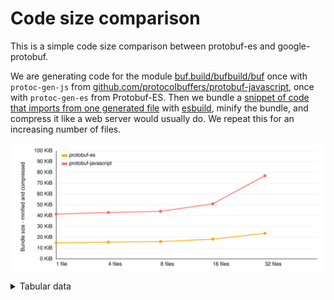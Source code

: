 # Code size comparison

This is a simple code size comparison between protobuf-es and google-protobuf.

We are generating code for the module [buf.build/bufbuild/buf](https://buf.build/bufbuild/buf)
once with `protoc-gen-js` from [github.com/protocolbuffers/protobuf-javascript](https://github.com/protocolbuffers/protobuf-javascript),
once with `protoc-gen-es` from Protobuf-ES. Then we bundle a [snippet of code that imports from one generated file](./src/gen/protobuf-es/entry-1.ts)
with [esbuild](https://esbuild.github.io/), minify the bundle, and compress it like a web server would
usually do. We repeat this for an increasing number of files.

![chart](./chart.svg)

<details><summary>Tabular data</summary>

<!-- TABLE-START -->

| code generator      | files | bundle size |  minified | compressed |
| ------------------- | ----: | ----------: | --------: | ---------: |
| protobuf-es         |     1 |   125,898 b |  65,644 b |   15,266 b |
| protobuf-es         |     4 |   128,087 b |  67,152 b |   15,927 b |
| protobuf-es         |     8 |   130,849 b |  68,923 b |   16,445 b |
| protobuf-es         |    16 |   141,299 b |  76,904 b |   18,751 b |
| protobuf-es         |    32 |   169,090 b |  98,922 b |   24,258 b |
| protobuf-javascript |     1 |   334,193 b | 255,820 b |   42,481 b |
| protobuf-javascript |     4 |   360,861 b | 271,092 b |   43,912 b |
| protobuf-javascript |     8 |   382,904 b | 283,409 b |   45,038 b |
| protobuf-javascript |    16 |   542,945 b | 378,100 b |   52,204 b |
| protobuf-javascript |    32 | 1,235,469 b | 819,610 b |   78,780 b |

<!-- TABLE-END -->

</details>
